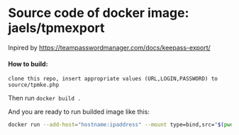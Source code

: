 # Source code of docker image: jaels/tpmexport

Inpired by https://teampasswordmanager.com/docs/keepass-export/

#### How to build:
```
clone this repo, insert appropriate values (URL,LOGIN,PASSWORD) to source/tpmke.php
```
Then run `docker build .`

And you are ready to run builded image like this:
```bash
docker run --add-host="hostname:ipaddress" --mount type=bind,src="$(pwd)"/export,dst=/export
```

